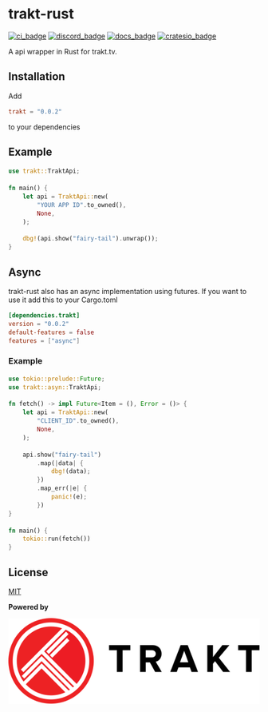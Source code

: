 # trakt-rust

[![ci_badge]][ci] [![discord_badge]][discord] [![docs_badge]][docs] [![cratesio_badge]][cratesio]

A api wrapper in Rust for trakt.tv.

## Installation

Add
```toml
trakt = "0.0.2"
```
to your dependencies

## Example

```rust
use trakt::TraktApi;

fn main() {
    let api = TraktApi::new(
        "YOUR APP ID".to_owned(),
        None,
    );

    dbg!(api.show("fairy-tail").unwrap());
}
```

## Async

trakt-rust also has an async implementation using futures. If you want to use it add this to your Cargo.toml

```toml
[dependencies.trakt]
version = "0.0.2"
default-features = false
features = ["async"]
```

### Example

```rust
use tokio::prelude::Future;
use trakt::asyn::TraktApi;

fn fetch() -> impl Future<Item = (), Error = ()> {
    let api = TraktApi::new(
        "CLIENT_ID".to_owned(),
        None,
    );

    api.show("fairy-tail")
        .map(|data| {
            dbg!(data);
        })
        .map_err(|e| {
            panic!(e);
        })
}

fn main() {
    tokio::run(fetch())
}
```

## License

[MIT][license]

**Powered by**

![trakt]

[license]: https://github.com/Lichthagel/trakt-rust/blob/master/LICENSE
[discord]: https://discordapp.com/invite/0pI32FvBW7M0f6A6
[discord_badge]: https://img.shields.io/discord/148103700743847936.svg?label=Discord&style=flat-square
[docs]: https://docs.rs/trakt
[docs_badge]: https://img.shields.io/badge/docs-online-5023dd.svg?style=flat-square
[cratesio]: https://crates.io/crates/trakt
[cratesio_badge]: https://img.shields.io/crates/v/trakt.svg?style=flat-square
[ci]: https://travis-ci.org/Lichthagel/trakt-rust
[ci_badge]: https://img.shields.io/travis/Lichthagel/trakt-rust.svg?style=flat-square
[trakt]: https://raw.githubusercontent.com/Lichthagel/trakt-rust/master/docs/trakt-wide-red-black.svg